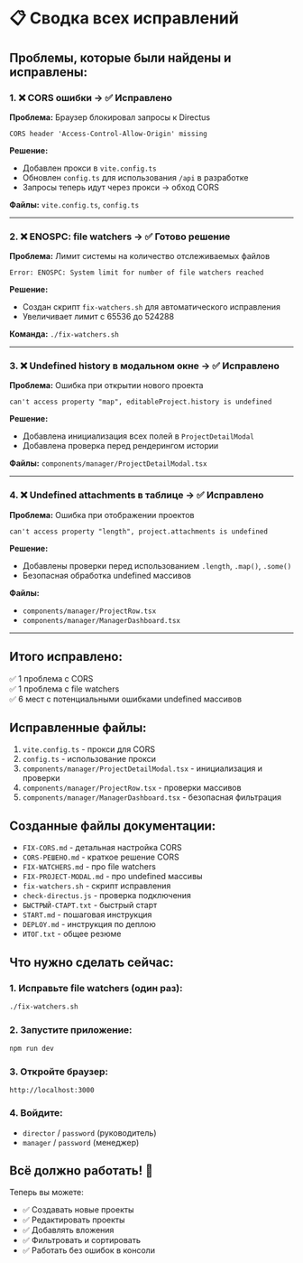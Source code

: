 # 📋 Сводка всех исправлений

## Проблемы, которые были найдены и исправлены:

### 1. ❌ CORS ошибки → ✅ Исправлено
**Проблема:** Браузер блокировал запросы к Directus
```
CORS header 'Access-Control-Allow-Origin' missing
```

**Решение:** 
- Добавлен прокси в `vite.config.ts`
- Обновлен `config.ts` для использования `/api` в разработке
- Запросы теперь идут через прокси → обход CORS

**Файлы:** `vite.config.ts`, `config.ts`

---

### 2. ❌ ENOSPC: file watchers → ✅ Готово решение
**Проблема:** Лимит системы на количество отслеживаемых файлов
```
Error: ENOSPC: System limit for number of file watchers reached
```

**Решение:**
- Создан скрипт `fix-watchers.sh` для автоматического исправления
- Увеличивает лимит с 65536 до 524288

**Команда:** `./fix-watchers.sh`

---

### 3. ❌ Undefined history в модальном окне → ✅ Исправлено
**Проблема:** Ошибка при открытии нового проекта
```
can't access property "map", editableProject.history is undefined
```

**Решение:**
- Добавлена инициализация всех полей в `ProjectDetailModal`
- Добавлена проверка перед рендерингом истории

**Файлы:** `components/manager/ProjectDetailModal.tsx`

---

### 4. ❌ Undefined attachments в таблице → ✅ Исправлено
**Проблема:** Ошибка при отображении проектов
```
can't access property "length", project.attachments is undefined
```

**Решение:**
- Добавлены проверки перед использованием `.length`, `.map()`, `.some()`
- Безопасная обработка undefined массивов

**Файлы:** 
- `components/manager/ProjectRow.tsx`
- `components/manager/ManagerDashboard.tsx`

---

## Итого исправлено:

✅ 1 проблема с CORS  
✅ 1 проблема с file watchers  
✅ 6 мест с потенциальными ошибками undefined массивов  

## Исправленные файлы:

1. `vite.config.ts` - прокси для CORS
2. `config.ts` - использование прокси
3. `components/manager/ProjectDetailModal.tsx` - инициализация и проверки
4. `components/manager/ProjectRow.tsx` - проверки массивов
5. `components/manager/ManagerDashboard.tsx` - безопасная фильтрация

## Созданные файлы документации:

- `FIX-CORS.md` - детальная настройка CORS
- `CORS-РЕШЕНО.md` - краткое решение CORS
- `FIX-WATCHERS.md` - про file watchers
- `FIX-PROJECT-MODAL.md` - про undefined массивы
- `fix-watchers.sh` - скрипт исправления
- `check-directus.js` - проверка подключения
- `БЫСТРЫЙ-СТАРТ.txt` - быстрый старт
- `START.md` - пошаговая инструкция
- `DEPLOY.md` - инструкция по деплою
- `ИТОГ.txt` - общее резюме

## Что нужно сделать сейчас:

### 1. Исправьте file watchers (один раз):
```bash
./fix-watchers.sh
```

### 2. Запустите приложение:
```bash
npm run dev
```

### 3. Откройте браузер:
```
http://localhost:3000
```

### 4. Войдите:
- `director` / `password` (руководитель)
- `manager` / `password` (менеджер)

## Всё должно работать! 🎉

Теперь вы можете:
- ✅ Создавать новые проекты
- ✅ Редактировать проекты
- ✅ Добавлять вложения
- ✅ Фильтровать и сортировать
- ✅ Работать без ошибок в консоли
